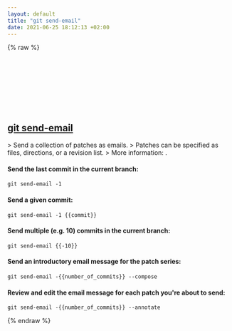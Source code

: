 ```yaml
---
layout: default
title: "git send-email"
date: 2021-06-25 18:12:13 +02:00
---
```

{% raw %}
<h2 id="git-send-email">
  <a href="/en/common/git-send-email.html">git send-email</a> <a href="#git-send-email"><svg class="icon">
    <use href="/assets/images/unicode_sprite.svg#link" />
  </svg></a>
</h2>
> Send a collection of patches as emails.
> Patches can be specified as files, directions, or a revision list.
> More information: <https://git-scm.com/docs/git-send-email>.

#### Send the last commit in the current branch:
```shell
git send-email -1
```
#### Send a given commit:
```shell
git send-email -1 {{commit}}
```
#### Send multiple (e.g. 10) commits in the current branch:
```shell
git send-email {{-10}}
```
#### Send an introductory email message for the patch series:
```shell
git send-email -{{number_of_commits}} --compose
```
#### Review and edit the email message for each patch you're about to send:
```shell
git send-email -{{number_of_commits}} --annotate
```
{% endraw %}